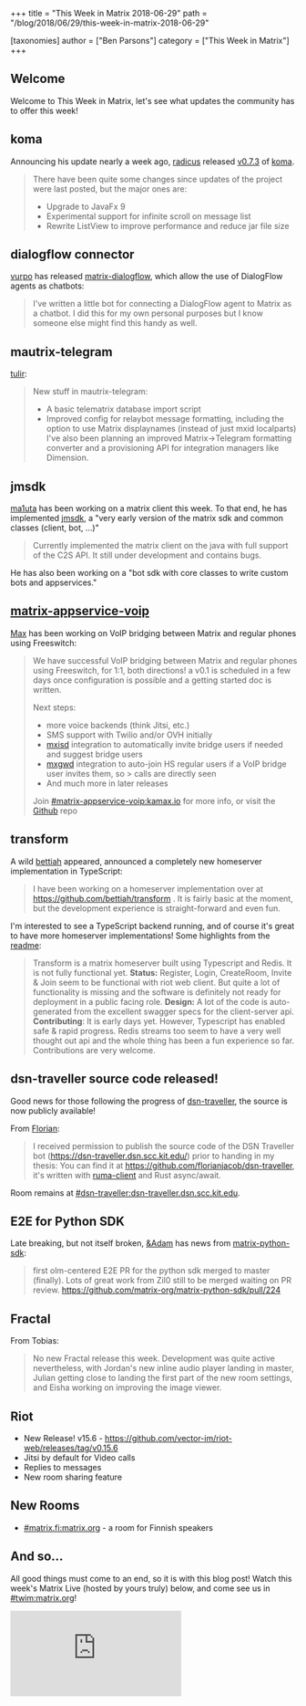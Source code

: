 +++
title = "This Week in Matrix 2018-06-29"
path = "/blog/2018/06/29/this-week-in-matrix-2018-06-29"

[taxonomies]
author = ["Ben Parsons"]
category = ["This Week in Matrix"]
+++

## Welcome

Welcome to This Week in Matrix, let's see what updates the community has to offer this week!

## koma

Announcing his update nearly a week ago, <a href="https://matrix.to/#/@radicus:matrix.org">radicus</a> released <a href="https://github.com/koma-im/koma/releases/tag/0.7.3">v0.7.3</a> of <a href="https://github.com/koma-im/koma/">koma</a>.

> There have been quite some changes since updates of the project were last posted, but the major ones are:
> <ul>
>  	<li>Upgrade to JavaFx 9</li>
>  	<li>Experimental support for infinite scroll on message list</li>
>  	<li>Rewrite ListView to improve performance and reduce jar file size</li>
> </ul>

## dialogflow connector

<a href="https://matrix.to/#/@vurpo:vurpo.fi">vurpo</a> has released <a href="https://gitlab.com/vurpo/matrix-dialogflow">matrix-dialogflow</a>, which allow the use of DialogFlow agents as chatbots:

> I've written a little bot for connecting a DialogFlow agent to Matrix as a chatbot. I did this for my own personal purposes but I know someone else might find this handy as well.

## mautrix-telegram

<a href="@tulir:maunium.net">tulir</a>:

> New stuff in mautrix-telegram:
> <ul>
>  	<li>A basic telematrix database import script</li>
>  	<li>Improved config for relaybot message formatting, including the option to use Matrix displaynames (instead of just mxid localparts)
> I've also been planning an improved Matrix-&gt;Telegram formatting converter and a provisioning API for integration managers like Dimension.</li>
> </ul>

## jmsdk

<a href="https://matrix.to/#/@ma1uta:matrix.org">ma1uta</a> has been working on a matrix client this week. To that end, he has implemented <a href="https://github.com/ma1uta/jmsdk">jmsdk</a>, a "very early version of the matrix sdk and common classes (client, bot, …)"

> Currently implemented the matrix client on the java with full support of the C2S API. It still under development and contains bugs.

He has also been working on a "bot sdk with core classes to write custom bots and appservices."

## [matrix-appservice-voip](https://github.com/kamax-io/matrix-appservice-voip)

<a href="https://matrix.to/#/@max:kamax.io">Max</a> has been working on VoIP bridging between Matrix and regular phones using Freeswitch:

> We have successful VoIP bridging between Matrix and regular phones using Freeswitch, for 1:1, both directions! a v0.1 is scheduled in a few days once configuration is possible and a getting started doc is written.
>
> Next steps:
> <ul>
>  	<li>more voice backends (think Jitsi, etc.)</li>
>  	<li>SMS support with Twilio and/or OVH initially</li>
>  	<li><a href="https://github.com/kamax-io/mxisd">mxisd</a> integration to automatically invite bridge users if needed and suggest bridge users</li>
>  	<li><a href="https://github.com/kamax-io/mxhsd">mxgwd</a> integration to auto-join HS regular users if a VoIP bridge user invites them, so &gt; calls are directly seen</li>
>  	<li>And much more in later releases</li>
> </ul>
> Join <a href="https://matrix.to/#/#matrix-appservice-voip:kamax.io">#matrix-appservice-voip:kamax.io</a> for more info, or visit the <a href="https://github.com/kamax-io/matrix-appservice-voip">Github</a> repo

## transform

A wild <a href="https://matrix.to/#/@bettiah:matrix.org">bettiah</a> appeared, announced a completely new homeserver implementation in TypeScript:

> I have been working on a homeserver implementation over at <a href="https://github.com/bettiah/transform">https://github.com/bettiah/transform</a> . It is fairly basic at the moment, but the development experience is straight-forward and even fun.

I'm interested to see a TypeScript backend running, and of course it's great to have more homeserver implementations! Some highlights from the <a href="https://github.com/bettiah/transform">readme</a>:

> Transform is a matrix homeserver built using Typescript and Redis. It is not fully functional yet.
> <strong>Status:</strong> Register, Login, CreateRoom, Invite & Join seem to be functional with riot web client. But quite a lot of functionality is missing and the software is definitely not ready for deployment in a public facing role.
> <strong>Design:</strong> A lot of the code is auto-generated from the excellent swagger specs for the client-server api.
> <strong>Contributing</strong>: It is early days yet. However, Typescript has enabled safe & rapid progress. Redis streams too seem to have a very well thought out api and the whole thing has been a fun experience so far. Contributions are very welcome.

## dsn-traveller source code released!

Good news for those following the progress of <a href="https://dsn-traveller.dsn.scc.kit.edu/">dsn-traveller</a>, the source is now publicly available!

From <a href="https://matrix.to/#/@florianjacob:matrix.org">Florian</a>:

> I received permission to publish the source code of the DSN Traveller bot (<a href="https://dsn-traveller.dsn.scc.kit.edu/">https://dsn-traveller.dsn.scc.kit.edu/</a>) prior to handing in my thesis: You can find it at <a href="https://github.com/florianjacob/dsn-traveller">https://github.com/florianjacob/dsn-traveller</a>, it's written with <a href="https://github.com/ruma/ruma-client">ruma-client</a> and Rust async/await.

Room remains at <a href="https://matrix.to/#/#dsn-traveller:dsn-traveller.dsn.scc.kit.edu">#dsn-traveller:dsn-traveller.dsn.scc.kit.edu</a>.

## E2E for Python SDK

Late breaking, but not itself broken, <a href="https://matrix.to/#/@adam:thebeckmeyers.xyz">&Adam</a> has news from <a href="https://github.com/matrix-org/matrix-python-sdk">matrix-python-sdk</a>:

> first olm-centered E2E PR for the python sdk merged to master (finally). Lots of great work from Zil0 still to be merged waiting on PR review. <a href="https://github.com/matrix-org/matrix-python-sdk/pull/224">https://github.com/matrix-org/matrix-python-sdk/pull/224</a>

## Fractal

From Tobias:

> No new Fractal release this week. Development was quite active nevertheless, with Jordan's new inline audio player landing in master, Julian getting close to landing the first part of the new room settings, and Eisha working on improving the image viewer.

## Riot

<ul>
 	<li>New Release! v15.6 - <a href="https://github.com/vector-im/riot-web/releases/tag/v0.15.6">https://github.com/vector-im/riot-web/releases/tag/v0.15.6</a></li>
 	<li>Jitsi by default for Video calls</li>
 	<li>Replies to messages</li>
 	<li>New room sharing feature</li>
</ul>

## New Rooms

<ul>
 	<li><a href="https://matrix.to/#/#matrix.fi:matrix.org">#matrix.fi:matrix.org</a> - a room for Finnish speakers</li>
</ul>

## And so…

All good things must come to an end, so it is with this blog post! Watch this week's Matrix Live (hosted by yours truly) below, and come see us in <a href="https://matrix.to/#/#TWIM:matrix.org">#twim:matrix.org</a>!

<iframe src="https://www.youtube.com/embed/JWUcLJ8ueRk" frameBorder="0" allowFullScreen="allowfullscreen"></iframe>
